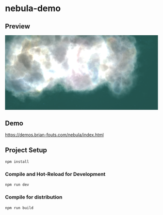 # nebula-demo

## Preview
![Nebula](images/nebula.png?raw=true "Nebula")

## Demo
https://demos.brian-fouts.com/nebula/index.html

## Project Setup

```sh
npm install
```

### Compile and Hot-Reload for Development

```sh
npm run dev
```

### Compile for distribution

```sh
npm run build
```

